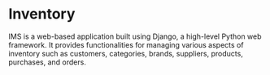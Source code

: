 # Inventory
IMS is a web-based application built using Django, a high-level Python web framework. It provides functionalities for managing various aspects of inventory such as customers, categories, brands, suppliers, products, purchases, and orders.
